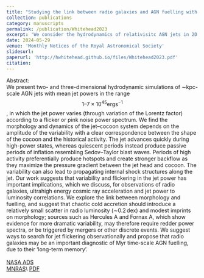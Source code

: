 ```yaml
---
title: "Studying the link between radio galaxies and AGN fuelling with relativistic hydrodynamic simulations of flickering jets"
collection: publications
category: manuscripts
permalink: /publication/Whitehead2023
excerpt: 'We consider the hydrodynamics of relativisitc AGN jets in 2D and 3D, modulating the jet energy as pink noise. We present the morpholigical and energetic differences expected from such variation.'
date: 2024-05-29
venue: 'Monthly Notices of the Royal Astronomical Society'
slidesurl: 
paperurl: 'http://hwhitehead.github.io/files/Whitehead2023.pdf'
citation: 
---
```


Abstract:\
We present two- and three-dimensional hydrodynamic simulations of ∼kpc-scale AGN jets with mean jet powers in the range $$1–7 × 10^{45} \mathrm{erg} \mathrm{s}^{−1}$$, in which the jet power varies (through variation of the Lorentz factor) according to a flicker or pink noise power spectrum. We find the morphology and dynamics of the jet–cocoon system depends on the amplitude of the variability with a clear correspondence between the shape of the cocoon and the historical activity. The jet advances quickly during high-power states, whereas quiescent periods instead produce passive periods of inflation resembling Sedov–Taylor blast waves. Periods of high activity preferentially produce hotspots and create stronger backflow as they maximize the pressure gradient between the jet head and cocoon. The variability can also lead to propagating internal shock structures along the jet. Our work suggests that variability and flickering in the jet power has important implications, which we discuss, for observations of radio galaxies, ultrahigh energy cosmic ray acceleration and jet power to luminosity correlations. We explore the link between morphology and fuelling, and suggest that chaotic cold accretion should introduce a relatively small scatter in radio luminosity (∼0.2 dex) and modest imprints on morphology; sources such as Hercules A and Fornax A, which show evidence for more dramatic variability, may therefore require redder power spectra, or be triggered by mergers or other discrete events. We suggest ways to search for jet flickering observationally and propose that radio galaxies may be an important diagnostic of Myr time-scale AGN fuelling, due to their ‘long-term memory’.
\
\
[NASA ADS](https://ui.adsabs.harvard.edu/abs/2023MNRAS.523.2478W/abstract)\
[MNRAS]('https://academic.oup.com/mnras/article/523/2/2478/7185836')\
[PDF](http://hwhitehead.github.io/files/Whitehead2023.pdf)